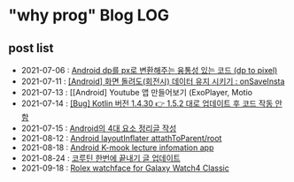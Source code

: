# "why prog" Blog LOG

## post list
- 2021-07-06 : 	[Android dp를 px로 변환해주는 융통성 있는 코드 (dp to pixel)](https://happywww.tistory.com/101)
- 2021-07-11 :  [[Android] 화면 돌려도(회전시) 데이터 유지 시키기 : onSaveInsta](https://whyprogrammer.tistory.com/602)
- 2021-07-13 : [[Android] Youtube 앱 만들어보기 (ExoPlayer, Motio
- 2021-07-14 : [[Bug] Kotlin 버전 1.4.30 👉 1.5.2 대로 업데이트 후 코드 작동 안함](https://whyprogrammer.tistory.com/604)
- 2021-07-15 : [Android의 4대 요소 정리글 작성](https://whyprogrammer.tistory.com/605)
- 2021-08-12 : [Android layoutInflater attathToParent/root](https://whyprogrammer.tistory.com/624)
- 2021-08-18 : [Android K-mook lecture infomation app](https://whyprogrammer.tistory.com/626)
- 2021-08-24 : [코루틴 한번에 끝내기 글 업데이트](https://whyprogrammer.tistory.com/596)
- 2021-09-18 : [Rolex watchface for Galaxy Watch4 Classic](https://whyprogrammer.tistory.com/628)